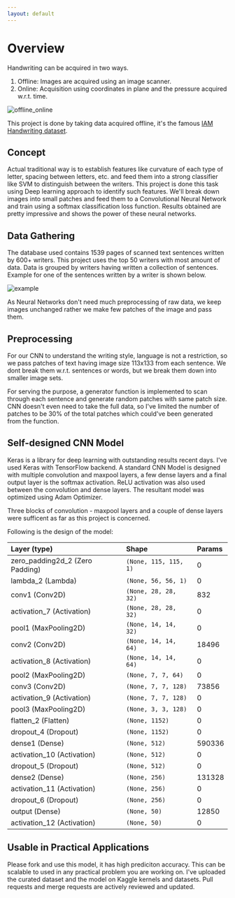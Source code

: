 ```yaml
---
layout: default
---
```


# Overview

Handwriting can be acquired in two ways. 
1.  Offline: Images are acquired using an image scanner.
2.  Online: Acquisition using coordinates in plane and the pressure acquired w.r.t. time.

![offline_online](https://kaggle2.blob.core.windows.net/competitions/kaggle/3385/media/stroke.png)

This project is done by taking data acquired offline, it's the famous [IAM Handwriting dataset](http://www.fki.inf.unibe.ch/databases/iam-handwriting-database).

## Concept

Actual traditional way is to establish features like curvature of each type of letter, spacing between letters, etc. and feed them into a strong classifier like SVM to distinguish between the writers. This project is done this task using Deep learning approach to identify such features. We'll break down images into small patches and feed them to a Convolutional Neural Network and train using a softmax classification loss function. Results obtained are pretty impressive and shows the power of these neural networks. 

## Data Gathering

The database used contains 1539 pages of scanned text sentences written by 600+ writers. This project uses the top 50 writers with most amount of data. Data is grouped by writers having written a collection of sentences. Example for one of the sentences written by a writer is shown below.

![example](https://github.com/TejasReddy9/handwriting_cnn/blob/master/docs/a01-011.png?raw=true)

As Neural Networks don't need much preprocessing of raw data, we keep images unchanged rather we make few patches of the image and pass them.

## Preprocessing

For our CNN to understand the writing style, language is not a restriction, so we pass patches of text having image size 113x133 from each sentence. We dont break them w.r.t. sentences or words, but we break them down into smaller image sets. 

For serving the purpose, a generator function is implemented to scan through each sentence and generate random patches with same patch size. CNN doesn't even need to take the full data, so I've limited the number of patches to be 30% of the total patches which could've been generated from the function. 

## Self-designed CNN Model

Keras is a library for deep learning with outstanding results recent days. I've used Keras with TensorFlow backend. A standard CNN Model is designed with multiple convolution and maxpool layers, a few dense layers and a final output layer is the softmax activation. ReLU activation was also used between the convolution and dense layers. The resultant model was optimized using Adam Optimizer.

Three blocks of convolution - maxpool layers and a couple of dense layers were sufficent as far as this project is concerned.

Following is the design of the model:

| Layer (type)                     | Shape                 | Params |
|:---------------------------------|:----------------------|:-------|
| zero_padding2d_2 (Zero Padding)  | `(None, 115, 115, 1)` | 0      |
| lambda_2 (Lambda)                | `(None, 56, 56, 1)`   | 0      |
| conv1 (Conv2D)                   | `(None, 28, 28, 32)`  | 832    |
| activation_7 (Activation)        | `(None, 28, 28, 32)`  | 0      |
| pool1 (MaxPooling2D)             | `(None, 14, 14, 32)`  | 0      |
| conv2 (Conv2D)                   | `(None, 14, 14, 64)`  | 18496  |
| activation_8 (Activation)        | `(None, 14, 14, 64)`  | 0      |
| pool2 (MaxPooling2D)             | `(None, 7, 7, 64)`    | 0      |
| conv3 (Conv2D)                   | `(None, 7, 7, 128)`   | 73856  |
| activation_9 (Activation)        | `(None, 7, 7, 128)`   | 0      |
| pool3 (MaxPooling2D)             | `(None, 3, 3, 128)`   | 0      |
| flatten_2 (Flatten)              | `(None, 1152)`        | 0      |
| dropout_4 (Dropout)              | `(None, 1152)`        | 0      |
| dense1 (Dense)                   | `(None, 512)`         | 590336 |
| activation_10 (Activation)       | `(None, 512)`         | 0      |
| dropout_5 (Dropout)              | `(None, 512)`         | 0      |
| dense2 (Dense)                   | `(None, 256)`         | 131328 |
| activation_11 (Activation)       | `(None, 256)`         | 0      |
| dropout_6 (Dropout)              | `(None, 256)`         | 0      |
| output (Dense)                   | `(None, 50)`          | 12850  |
| activation_12 (Activation)       | `(None, 50)`          | 0      |

## Usable in Practical Applications

Please fork and use this model, it has high prediciton accuracy. This can be scalable to used in any practical problem you are working on. I've uploaded the curated dataset and the model on Kaggle kernels and datasets. Pull requests and merge requests are actively reviewed and updated.





